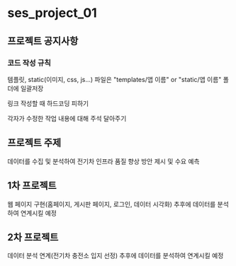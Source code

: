 # ses_project_01

## 프로젝트 공지사항
### 코드 작성 규칙

템플릿, static(이미지, css, js...) 파일은 "templates/앱 이름" or "static/앱 이름" 폴더에 일괄저장  

링크 작성할 때 하드코딩 피하기

각자가 수정한 작업 내용에 대해 주석 달아주기

## 프로젝트 주제
데이터를 수집 및 분석하여 전기차 인프라 품질 향상 방안 제시 및 수요 예측


## 1차 프로젝트 
웹 페이지 구현(홈페이지, 게시판 페이지, 로그인, 데이터 시각화)
추후에 데이터를 분석하여 연계시킬 예정

## 2차 프로젝트 
데이터 분석 연계(전기차 충전소 입지 선정)
추후에 데이터를 분석하여 연계시킬 예정
